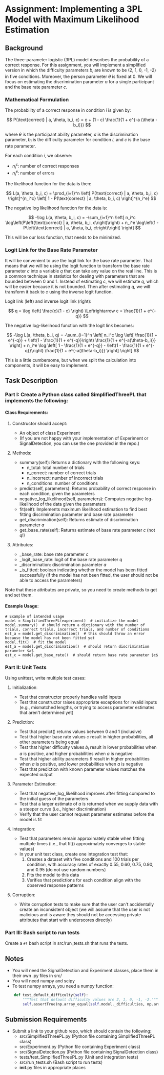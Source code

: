 # Assignment: Implementing a 3PL Model with Maximum Likelihood Estimation

## Background

The three-parameter logistic (3PL) model describes the probability of a correct response. For this assignment, you will implement a simplified version in which the difficulty parameters $b_i$ are known to be (2, 1, 0, -1, -2) in five conditions. Moreover, the person parameter $\theta$ is fixed at 0. We will focus on estimating the discrimination parameter $a$ for a single participant and the base rate parameter $c$.

### Mathematical Formulation

The probability of a correct response in condition $i$ is given by:

$$
P(\text{correct} | a, \theta, b_i, c) = c + (1 - c) \frac{1}{1 + e^{-a (\theta - b_i)}}
$$

where $\theta$ is the participant ability parameter, $a$ is the discrimination parameter, $b_i$ is the difficulty parameter for condition $i$, and $c$ is the base rate parameter. 

For each condition $i$, we observe:
- $n_i^c$: number of correct responses
- $n_i^e$: number of errors

The likelihood function for the data is then:

$$
L(a, \theta, b_i, c) = \prod_{i=1}^n \left[ P(\text{correct} | a, \theta, b_i, c) \right]^{n_i^c} \left[ 1 - P(\text{correct} | a, \theta, b_i, c) \right]^{n_i^e}
$$

The negative log likelihood function for the data is:

$$
-\log L(a, \theta, b_i, c) = -\sum_{i=1}^n \left[ n_i^c \log\left(P\left(\text{correct} | a, \theta, b_i, c\right)\right) + n_i^e \log\left(1 - P\left(\text{correct} | a, \theta, b_i, c\right)\right) \right]
$$

This will be our loss function, that needs to be minimized.

### Logit Link for the Base Rate Parameter

It will be convenient to use the logit link for the base rate parameter. That means that we will be using the logit function to transform the base rate parameter $c$ into a variable $q$ that can take any value on the real line. This is a common technique in statistics for dealing with parameters that are bounded between 0 and 1.  Instead of estimating $c$, we will estimate $q$, which will be easier because it is not bounded.  Then after estimating $q$, we will transform it back to $c$ using the inverse logit function.

Logit link (left) and inverse logit link (right):

$$
q = \log \left( \frac{c}{1 - c} \right) \Leftrightarrow c = \frac{1}{1 + e^{-q}}
$$

The negative log-likelihood function with the logit link becomes:

$$
-\log L(a, \theta, b_i, q) = -\sum_{i=1}^n \left[
      n_i^c \log \left[ 
         \frac{1}{1 + e^{-q}} + \left(1 - \frac{1}{1 + e^{-q}}\right) \frac{1}{1 + e^{-a(\theta-b_i)}} 
      \right] + 
      n_i^e \log \left[ 
         1 - \frac{1}{1 + e^{-q}} - \left(1 - \frac{1}{1 + e^{-q}}\right) \frac{1}{1 + e^{-a(\theta-b_i)}} 
      \right] 
\right]
$$

This is a little cumbersome, but when we split the calculation into components, it will be easy to implement.


## Task Description

### Part I: Create a Python class called SimplifiedThreePL that implements the following:

#### Class Requirements:
1. Constructor should accept:
   - An object of class Experiment
   - (If you are not happy with your implementation of Experiment or SignalDetection, you can use the one provided in the repo.)

2. Methods:
   - summary(self): Returns a dictionary with the following keys:
     - n_total: total number of trials
     - n_correct: number of correct trials
     - n_incorrect: number of incorrect trials
     - n_conditions: number of conditions
   - predict(self, parameters): Returns probability of correct response in each condition, given the parameters
   - negative_log_likelihood(self, parameters): Computes negative log-likelihood of the data given the parameters
   - fit(self): Implements maximum likelihood estimation to find best fitting discrimination parameter and base rate parameter
   - get_discrimination(self): Returns estimate of discrimination parameter $a$
   - get_base_rate(self): Returns estimate of base rate parameter $c$ (not $q$!)

3. Attributes:
   - _base_rate: base rate parameter $c$
   - _logit_base_rate: logit of the base rate parameter $q$
   - _discrimination: discrimination parameter $a$
   - _is_fitted: boolean indicating whether the model has been fitted successfully (if the model has not been fitted, the user should not be able to access the parameters)

Note that these attributes are private, so you need to create methods to get and set them.

#### Example Usage:

    # Example of intended usage
    model = SimplifiedThreePL(experiment)  # initialize the model
    model.summary()  # should return a dictionary with the number of trials, correct trials, incorrect trials, and number of conditions
    est_a = model.get_discrimination()  # this should throw an error because the model has not been fitted yet
    model.fit()  # fit the model
    est_a = model.get_discrimination()  # should return discrimination parameter $a$
    est_c = model.get_base_rate()  # should return base rate parameter $c$


### Part II: Unit Tests

Using unittest, write multiple test cases:

1. Initialization:
   - Test that constructor properly handles valid inputs
   - Test that constructor raises appropriate exceptions for invalid inputs (e.g., mismatched lengths, or trying to access parameter estimates that aren't determined yet)

2. Prediction:
   - Test that predict() returns values between 0 and 1 (inclusive)
   - Test that higher base rate values $c$ result in higher probabilities, all other parameters being equal
   - Test that higher difficulty values $b_i$ result in lower probabilities when $a$ is positive, and higher probabilities when $a$ is negative
   - Test that higher ability parameters $\theta$ result in higher probabilities when $a$ is positive, and lower probabilities when $a$ is negative
   - Test that prediction with known parameter values matches the expected output

3. Parameter Estimation:
   - Test that negative_log_likelihood improves after fitting compared to the initial guess of the parameters
   - Test that a larger estimate of $a$ is returned when we supply data with a steeper curve (i.e., higher discrimination)
   - Verify that the user cannot request parameter estimates before the model is fit

4. Integration:
   - Test that parameters remain approximately stable when fitting multiple times (i.e., that fit() approximately converges to stable values)
   - In your unit test class, create one integration test that:
       1. Creates a dataset with five conditions and 100 trials per condition, with accuracy rates of exactly 0.55, 0.60, 0.75, 0.90, and 0.95 (do not use random numbers)
       2. Fits the model to this data
       3. Verifies that predictions for each condition align with the observed response patterns

5. Corruption:
   - Write corruption tests to make sure that the user can't accidentally create an inconsistent object (we will assume that the user is not malicious and is aware they should not be accessing private attributes that start with underscores directly)


### Part III: Bash script to run tests

Create a `#!` bash script in src/run_tests.sh that runs the tests.


## Notes
- You will need the SignalDetection and Experiment classes, place them in their own .py files in src/
- You will need numpy and scipy
- To test numpy arrays, you need a numpy function:

```python
    def test_default_difficulty(self):
        """Test that default difficulty values are 2, 1, 0, -1, -2."""
        self.assertTrue(np.array_equal(self.model._difficulties, np.array([2.0, 1.0, 0.0, -1.0, -2.0])))
```

## Submission Requirements
- Submit a link to your github repo, which should contain the following:
    - src/SimplifiedThreePL.py (Python file containing SimplifiedThreePL class)
    - src/Experiment.py (Python file containing Experiment class)
    - src/SignalDetection.py (Python file containing SignalDetection class)
    - tests/test_SimplifiedThreePL.py (Unit and integration tests)
    - src/run_tests.sh (Bash script to run tests)
    - __init__.py files in appropriate places
